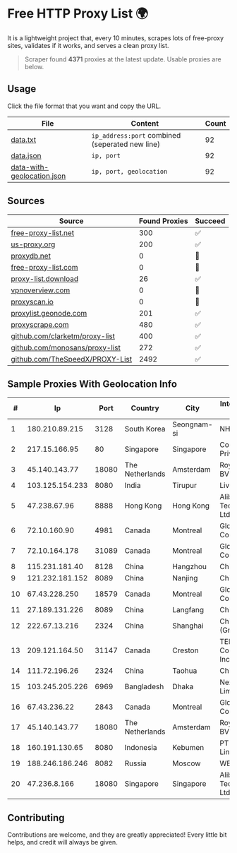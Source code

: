 
# Free HTTP Proxy List 🌍

It is a lightweight project that, every 10 minutes, scrapes lots of free-proxy sites, validates if it works, and serves a clean proxy list.


> Scraper found **4371** proxies at the latest update. Usable proxies are below.

## Usage

Click the file format that you want and copy the URL.


|File|Content|Count|
|----|-------|-----|
|[data.txt](https://raw.githubusercontent.com/themiralay/Proxy-List-World/master/data.txt)|`ip_address:port` combined (seperated new line)|92|
|[data.json](https://raw.githubusercontent.com/themiralay/Proxy-List-World/master/data.json)|`ip, port`|92|
|[data-with-geolocation.json](https://raw.githubusercontent.com/themiralay/Proxy-List-World/master/data-with-geolocation.json)|`ip, port, geolocation`|92|

## Sources

|Source|Found Proxies|Succeed|
|------|-------------|-------|
|[free-proxy-list.net](https://free-proxy-list.net)|300|✅|
|[us-proxy.org](https://www.us-proxy.org)|200|✅|
|[proxydb.net](http://proxydb.net)|0|🚫|
|[free-proxy-list.com](https://free-proxy-list.com/?page=&port=&type%5B%5D=http&type%5B%5D=https&up_time=0&search=Search)|0|🚫|
|[proxy-list.download](https://www.proxy-list.download/HTTP)|26|✅|
|[vpnoverview.com](https://vpnoverview.com/privacy/anonymous-browsing/free-proxy-servers)|0|🚫|
|[proxyscan.io](https://www.proxyscan.io)|0|🚫|
|[proxylist.geonode.com](https://proxylist.geonode.com/api/proxy-list?limit=300&page=1&sort_by=lastChecked&sort_type=desc&protocols=http,https)|201|✅|
|[proxyscrape.com](https://api.proxyscrape.com/v2/?request=displayproxies&protocol=http&timeout=10000&country=all&ssl=all&anonymity=all)|480|✅|
|[github.com/clarketm/proxy-list](https://raw.githubusercontent.com/clarketm/proxy-list/master/proxy-list-raw.txt)|400|✅|
|[github.com/monosans/proxy-list](https://raw.githubusercontent.com/monosans/proxy-list/main/proxies/http.txt)|272|✅|
|[github.com/TheSpeedX/PROXY-List](https://raw.githubusercontent.com/TheSpeedX/PROXY-List/master/http.txt)|2492|✅|


## Sample Proxies With Geolocation Info

|#|Ip|Port|Country|City|Internet Service Provider|
|-|--|----|-------|----|-------------------------|
|1|180.210.89.215|3128|South Korea|Seongnam-si|NHNCLOUD|
|2|217.15.166.95|80|Singapore|Singapore|Contabo Asia Private Limited|
|3|45.140.143.77|18080|The Netherlands|Amsterdam|RoyaleHosting BV|
|4|103.125.154.233|8080|India|Tirupur|Live Fibernet|
|5|47.238.67.96|8888|Hong Kong|Hong Kong|Alibaba (US) Technology Co., Ltd.|
|6|72.10.160.90|4981|Canada|Montreal|GloboTech Communications|
|7|72.10.164.178|31089|Canada|Montreal|GloboTech Communications|
|8|115.231.181.40|8128|China|Hangzhou|China Telecom|
|9|121.232.181.152|8089|China|Nanjing|Chinanet|
|10|67.43.228.250|18579|Canada|Montreal|GloboTech Communications|
|11|27.189.131.226|8089|China|Langfang|Chinanet|
|12|222.67.13.216|2324|China|Shanghai|China Telecom (Group)|
|13|209.121.164.50|31147|Canada|Creston|TELUS Communications Inc.|
|14|111.72.196.26|2324|China|Taohua|Chinanet|
|15|103.245.205.226|6969|Bangladesh|Dhaka|Next Online Limited|
|16|67.43.236.22|2843|Canada|Montreal|GloboTech Communications|
|17|45.140.143.77|18080|The Netherlands|Amsterdam|RoyaleHosting BV|
|18|160.191.130.65|8080|Indonesia|Kebumen|PT Jaringan Lintas Maritim|
|19|188.246.186.246|8082|Russia|Moscow|WEST-CALL|
|20|47.236.8.166|18080|Singapore|Singapore|Alibaba (US) Technology Co., Ltd.|



## Contributing

Contributions are welcome, and they are greatly appreciated! Every
little bit helps, and credit will always be given.

